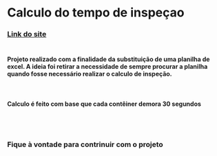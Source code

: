 # Calculo do tempo de inspeçao

### [Link do site](https://felipebreno.site/tempo-total-inspecao) <br><br>

#### Projeto realizado com a finalidade da substituição de uma planilha de excel. A ideia foi retirar a necessidade de sempre procurar a planilha quando fosse necessário realizar o calculo de inspeção. <br><br><br>

####  Calculo é feito com base que cada contêiner demora 30 segundos
<br><br>

### Fique à vontade para contrinuir com o projeto


